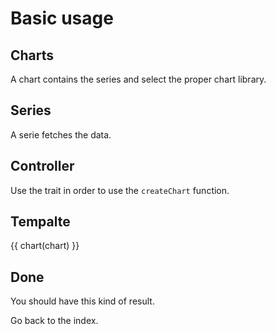 Basic usage
===========

## Charts

A chart contains the series and select the proper chart library.

## Series

A serie fetches the data.

## Controller

Use the trait in order to use the `createChart` function.

## Tempalte

{{ chart(chart) }}

## Done

You should have this kind of result.

Go back to the index.

